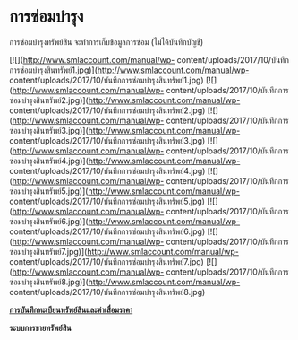 # การซ่อมบำรุง

การซ่อมบำรุงทรัพย์สิน จะทำการเก็บข้อมูลการซ่อม (ไม่ได้บันทึกบัญชี)

[![](http://www.smlaccount.com/manual/wp-
content/uploads/2017/10/บันทึกการซ่อมบำรุงสินทรัพย์1.jpg)](http://www.smlaccount.com/manual/wp-
content/uploads/2017/10/บันทึกการซ่อมบำรุงสินทรัพย์1.jpg)
[![](http://www.smlaccount.com/manual/wp-
content/uploads/2017/10/บันทึกการซ่อมบำรุงสินทรัพย์2.jpg)](http://www.smlaccount.com/manual/wp-
content/uploads/2017/10/บันทึกการซ่อมบำรุงสินทรัพย์2.jpg)
[![](http://www.smlaccount.com/manual/wp-
content/uploads/2017/10/บันทึกการซ่อมบำรุงสินทรัพย์3.jpg)](http://www.smlaccount.com/manual/wp-
content/uploads/2017/10/บันทึกการซ่อมบำรุงสินทรัพย์3.jpg)
[![](http://www.smlaccount.com/manual/wp-
content/uploads/2017/10/บันทึกการซ่อมบำรุงสินทรัพย์4.jpg)](http://www.smlaccount.com/manual/wp-
content/uploads/2017/10/บันทึกการซ่อมบำรุงสินทรัพย์4.jpg)
[![](http://www.smlaccount.com/manual/wp-
content/uploads/2017/10/บันทึกการซ่อมบำรุงสินทรัพย์5.jpg)](http://www.smlaccount.com/manual/wp-
content/uploads/2017/10/บันทึกการซ่อมบำรุงสินทรัพย์5.jpg)
[![](http://www.smlaccount.com/manual/wp-
content/uploads/2017/10/บันทึกการซ่อมบำรุงสินทรัพย์6.jpg)](http://www.smlaccount.com/manual/wp-
content/uploads/2017/10/บันทึกการซ่อมบำรุงสินทรัพย์6.jpg)
[![](http://www.smlaccount.com/manual/wp-
content/uploads/2017/10/บันทึกการซ่อมบำรุงสินทรัพย์7.jpg)](http://www.smlaccount.com/manual/wp-
content/uploads/2017/10/บันทึกการซ่อมบำรุงสินทรัพย์7.jpg)
[![](http://www.smlaccount.com/manual/wp-
content/uploads/2017/10/บันทึกการซ่อมบำรุงสินทรัพย์8.jpg)](http://www.smlaccount.com/manual/wp-
content/uploads/2017/10/บันทึกการซ่อมบำรุงสินทรัพย์8.jpg)



[**การบันทึกทะเบียนทรัพย์สินและค่าเสื่อมราคา**](http://www.smlaccount.com/manual/?page_id=734)

**ระบบการขายทรัพย์สิน**

